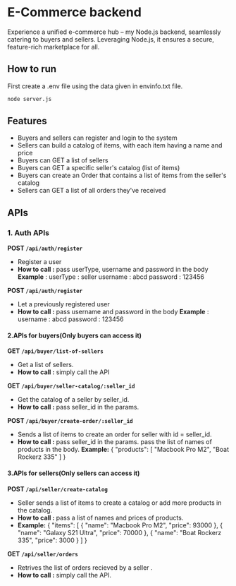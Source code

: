 # E-Commerce backend

Experience a unified e-commerce hub – my Node.js backend, seamlessly catering to buyers and sellers. Leveraging Node.js, it ensures a secure, feature-rich marketplace for all.

## How to run
 First create a .env file using the data given in envinfo.txt file.
```sh 
node server.js
```
## Features
- Buyers and sellers can register and login to the system
- Sellers can build a catalog of items, with each item having a name and price
- Buyers can GET a list of sellers
- Buyers can GET a specific seller's catalog (list of items)
- Buyers can create an Order that contains a list of items from the seller's catalog
- Sellers can GET a list of all orders they've received


## APIs

### 1. Auth APIs
 **POST ```/api/auth/register```**
-  Register a user
-  **How to call :** pass userType,  username and password in the body
 **Example** : 
userType : seller
username : abcd
password : 123456

 **POST ```/api/auth/register```**
-  Let a previously registered user
-  **How to call :** pass username and password in the body
 **Example** : 
username : abcd
password : 123456

#### 2.APIs for buyers(Only buyers can access it)
 **GET ```/api/buyer/list-of-sellers```**
-  Get a list of sellers.
-  **How to call :** simply call the API

 **GET ```/api/buyer/seller-catalog/:seller_id```**
-  Get the catalog of a seller by seller_id.
-  **How to call :** pass seller_id in the params.

**POST ```/api/buyer/create-order/:seller_id```**
-  Sends a list of items to create an order for seller with id = seller_id.
-  **How to call :** 
    pass seller_id in the params. 
    pass the list of names of products in the body.
**Example:** {
  "products": [
    "Macbook Pro M2",
    "Boat Rockerz 335"
  ]
}

#### 3.APIs for sellers(Only sellers can access it)
 **POST ```/api/seller/create-catalog```**
-  Seller sends a list of items to create a catalog or add more products in the catalog.
-  **How to call :**  pass a list of names and prices of products.
-  **Example:** {
  "items": [
    {
      "name": "Macbook Pro M2",
      "price": 93000
    },
    {
      "name": "Galaxy S21 Ultra",
      "price": 70000
    },
    {
      "name": "Boat Rockerz 335",
      "price": 3000
    }
  ]
}

 **GET ```/api/seller/orders```**
-  Retrives the list of orders recieved by a seller .
-  **How to call :** simply call the API.





